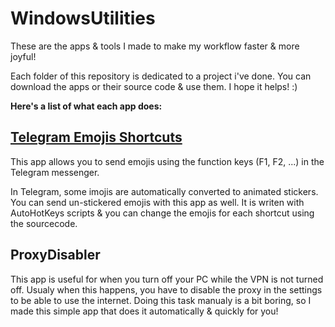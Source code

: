 # WindowsUtilities
These are the apps & tools I made to make my workflow faster & more joyful!

Each folder of this repository is dedicated to a project i've done.
You can download the apps or their source code & use them. I hope it helps! :)

**Here's a list of what each app does:**

  ## [Telegram Emojis Shortcuts](https://github.com/ariannavabi/WindowsUtilities/tree/main/Telegram%20Emojis%20Shortcuts)
  This app allows you to send emojis using the function keys (F1, F2, ...) in the Telegram messenger.
  
  In Telegram, some imojis are automatically converted to animated stickers. You can send un-stickered emojis with this app as well.
  It is writen with AutoHotKeys scripts & you can change the emojis for each shortcut using the sourcecode.
  
## ProxyDisabler
  This app is useful for when you turn off your PC while the VPN is not turned off. Usualy when this happens, you have to disable the proxy in the settings to be able to use the internet. Doing this task manualy is a bit boring, so I made this simple app that does it automatically & quickly for you!
